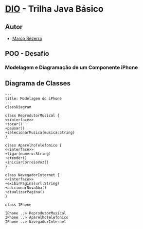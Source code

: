# [DIO](www.dio.me) - Trilha Java Básico

## Autor
- [Marco Bezerra](https://github.com/marcobz-bzz)

## POO - Desafio

### Modelagem e Diagramação de um Componente iPhone

## Diagrama de Classes

```mermaid
---
title: Modelagem do iPhone
---
classDiagram

class ReprodutorMusical {
<<interface>>
+tocar()
+pausar()
+selecionarMusica(musica:String)
}

class AparelhoTelefonico {
<<interface>>
+ligar(numero:String)
+atender()
+iniciarCorreioVoz()
}

class NavegadorInternet {
<<interface>>
+exibirPagina(url:String)
+adicionarNovaAba()
+atualizarPagina()
}

class IPhone 

IPhone ..> ReprodutorMusical
IPhone ..> AparelhoTelefonico
IPhone ..> NavegadorInternet
```
